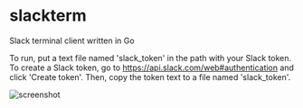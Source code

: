 # slackterm
Slack terminal client written in Go

To run, put a text file named 'slack_token' in the path with your Slack token. To create a Slack token, go to https://api.slack.com/web#authentication and click 'Create token'. Then, copy the token text to a file named 'slack_token'.

![screenshot](https://i.imgur.com/0kBmbeK.png)
